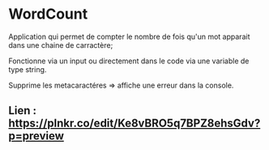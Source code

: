 # WordCount

Application qui permet de compter le nombre de fois qu'un mot apparait dans une chaine de carractère;

Fonctionne via un input ou directement dans le code via une variable de type string.

Supprime les metacaractéres => affiche une erreur dans la console.

## Lien : https://plnkr.co/edit/Ke8vBRO5q7BPZ8ehsGdv?p=preview
